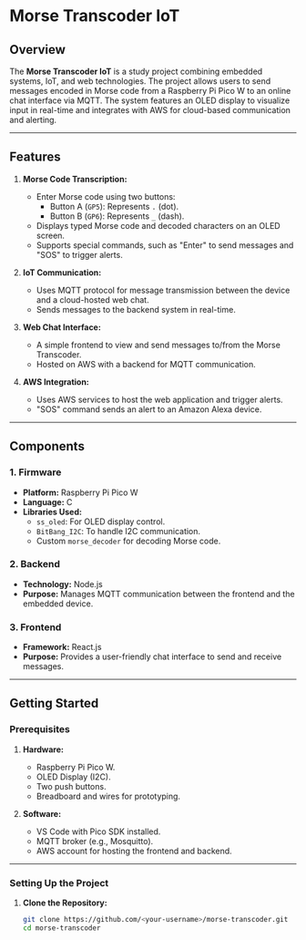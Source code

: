 # Morse Transcoder IoT

## Overview
The **Morse Transcoder IoT** is a study project combining embedded systems, IoT, and web technologies. The project allows users to send messages encoded in Morse code from a Raspberry Pi Pico W to an online chat interface via MQTT. The system features an OLED display to visualize input in real-time and integrates with AWS for cloud-based communication and alerting.

---

## Features
1. **Morse Code Transcription:**
   - Enter Morse code using two buttons:
     - Button A (`GP5`): Represents `.` (dot).
     - Button B (`GP6`): Represents `_` (dash).
   - Displays typed Morse code and decoded characters on an OLED screen.
   - Supports special commands, such as "Enter" to send messages and "SOS" to trigger alerts.

2. **IoT Communication:**
   - Uses MQTT protocol for message transmission between the device and a cloud-hosted web chat.
   - Sends messages to the backend system in real-time.

3. **Web Chat Interface:**
   - A simple frontend to view and send messages to/from the Morse Transcoder.
   - Hosted on AWS with a backend for MQTT communication.

4. **AWS Integration:**
   - Uses AWS services to host the web application and trigger alerts.
   - "SOS" command sends an alert to an Amazon Alexa device.

---

## Components
### 1. Firmware
- **Platform:** Raspberry Pi Pico W
- **Language:** C
- **Libraries Used:**
  - `ss_oled`: For OLED display control.
  - `BitBang_I2C`: To handle I2C communication.
  - Custom `morse_decoder` for decoding Morse code.

### 2. Backend
- **Technology:** Node.js
- **Purpose:** Manages MQTT communication between the frontend and the embedded device.

### 3. Frontend
- **Framework:** React.js
- **Purpose:** Provides a user-friendly chat interface to send and receive messages.

---

## Getting Started

### Prerequisites
1. **Hardware:**
   - Raspberry Pi Pico W.
   - OLED Display (I2C).
   - Two push buttons.
   - Breadboard and wires for prototyping.

2. **Software:**
   - VS Code with Pico SDK installed.
   - MQTT broker (e.g., Mosquitto).
   - AWS account for hosting the frontend and backend.

---

### Setting Up the Project
1. **Clone the Repository:**
   ```bash
   git clone https://github.com/<your-username>/morse-transcoder.git
   cd morse-transcoder

